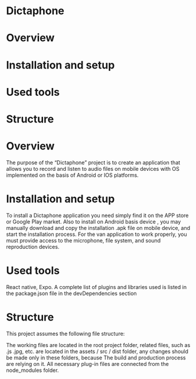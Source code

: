 # Dictaphone

# Overview
# Installation and setup
# Used tools
# Structure


# Overview


The purpose of the “Dictaphone” project is to create an application that allows you to record and listen to audio files on mobile devices with OS implemented on the basis of Android or IOS platforms.
	
# Installation and setup

To install a Dictaphone application you need simply find it on the APP store or  Google Play market.
Also to install on Android basis device , you may manually download and copy the installation .apk file on
mobile device, and start the installation process.
For the van application to work properly, you must provide access to the microphone, file system, and sound reproduction devices.


# Used tools

React native, Expo.
A complete list of plugins and libraries used is listed in the package.json file in the devDependencies section


# Structure


This project assumes the following file structure:

The working files are located in  the root project folder, related files, such as .js .jpg, etc. are located in the assets / src / dist folder,  any changes should be made only in these folders, because The build and production process are relying on it.  All necessary plug-in files are connected from the node_modules folder. 
